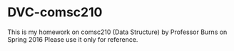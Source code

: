 # DVC-comsc210

This is my homework on comsc210 (Data Structure) by Professor Burns on Spring 2016
Please use it only for reference.
